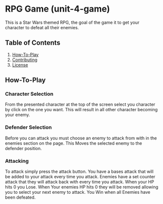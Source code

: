 # RPG Game (unit-4-game)

This is a Star Wars themed RPG, the goal of the game it to get your character to defeat all their enemies.

## Table of Contents

1. [How-To-Play](#how-to-play)
1. [Contributing](#contributing)
1. [License](#license)


## How-To-Play

### Character Selection
From the presented character at the top of the screen select you character by click on the one you want.
This will result in all other character becoming your enemy.

### Defender Selection
Before you can attack you must choose an enemy to attack from with in the enemies section on the page. This Moves the selected enemy to the defender position.

### Attacking
To attack simply press the attack button. You have a bases attack that will be added to your attack every time you attack. 
Enemies have a set counter attack that they will attack back with every time you attack. 
When your HP hits 0 you Lose.
When Your enemies HP hits 0 they will be removed allowing you to select your next enemy to attack. You Win when all Enemies have been defeated.







